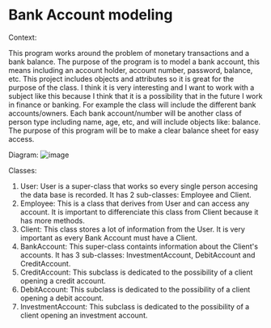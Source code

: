 # Bank Account modeling

Context:

This program works around the problem of monetary transactions and a bank balance. The purpose of the program is to model a bank account, 
this means including an account holder, account number, password, balance, etc. This project includes objects and attributes so it is great 
for the purpose of the class. I think it is very interesting and I want to work with a subject like this because I think that it is a possibility 
that in the future I work in finance or banking. For example the class will include the different bank accounts/owners. Each bank account/number will be another class of person type including name, age, etc, and will include objects like: balance. The purpose of this program will be to make a clear balance sheet for easy access.

Diagram:
![image](https://github.com/user-attachments/assets/3b0c18be-5b03-408a-acd3-ab76d9ce4312)

Classes:
1. User: User is a super-class that works so every single person accesing the data base is recorded. It has 2 sub-classes: Employee and Client.
2. Employee: This is a class that derives from User and can access any account. It is important to differenciate this class from Client because it has more methods.
3. Client: This class stores a lot of information from the User. It is very important as every Bank Account must have a Client.
4. BankAccount: This super-class containts information about the Client's accounts. It has 3 sub-classes: InvestmentAccount, DebitAccount and CreditAccount.
5. CreditAccount: This subclass is dedicated to the possibility of a client opening a credit account.
6. DebitAccount: This subclass is dedicated to the possibility of a client opening a debit account.
7. InvestmentAccount: This subclass is dedicated to the possibility of a client opening an investment account.
